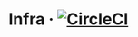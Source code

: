 # Infra · [![CircleCI](https://circleci.com/gh/kodefox/infra/tree/master.svg?style=svg&circle-token=d3620dec4df5d4ad0a352599cf31434847d9116d)](https://circleci.com/gh/kodefox/infra/tree/master)
